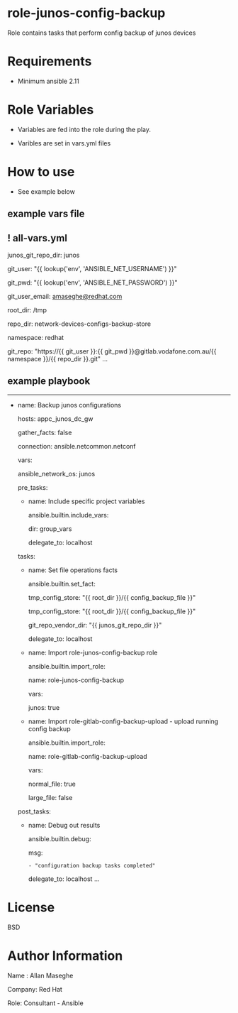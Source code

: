 # role-junos-config-backup
Role contains tasks that perform config backup of junos devices

# Requirements
- Minimum ansible 2.11

# Role Variables

- Variables are fed into the role during the play.

- Varibles are set in vars.yml files

# How to use
- See example below

## example vars file

! all-vars.yml
---
junos_git_repo_dir: junos

git_user: "{{ lookup('env', 'ANSIBLE_NET_USERNAME') }}"

git_pwd: "{{ lookup('env', 'ANSIBLE_NET_PASSWORD') }}"

git_user_email: amaseghe@redhat.com

root_dir: /tmp

repo_dir: network-devices-configs-backup-store

namespace: redhat

git_repo: "https://{{ git_user }}:{{ git_pwd }}@gitlab.vodafone.com.au/{{ namespace }}/{{ repo_dir }}.git"
...

## example playbook 
---
- name: Backup junos configurations

  hosts: appc_junos_dc_gw

  gather_facts: false

  connection: ansible.netcommon.netconf
  
  vars:

    ansible_network_os: junos

  pre_tasks:
    - name: Include specific project variables

      ansible.builtin.include_vars:

        dir: group_vars

      delegate_to: localhost

  tasks:

    - name: Set file operations facts

      ansible.builtin.set_fact:

        tmp_config_store: "{{ root_dir }}/{{ config_backup_file }}"

        tmp_config_store: "{{ root_dir }}/{{ config_backup_file }}"

        git_repo_vendor_dir: "{{ junos_git_repo_dir }}"

      delegate_to: localhost

    
    - name: Import role-junos-config-backup role

      ansible.builtin.import_role:

        name: role-junos-config-backup

      vars:

        junos: true

   
    - name: Import role-gitlab-config-backup-upload - upload running config backup

      ansible.builtin.import_role:

        name: role-gitlab-config-backup-upload

      vars:

        normal_file: true

        large_file: false


  post_tasks:

    - name: Debug out results

      ansible.builtin.debug:

        msg:

          - "configuration backup tasks completed"
          
      delegate_to: localhost
...


# License
BSD

# Author Information
Name : Allan Maseghe

Company: Red Hat

Role: Consultant - Ansible
